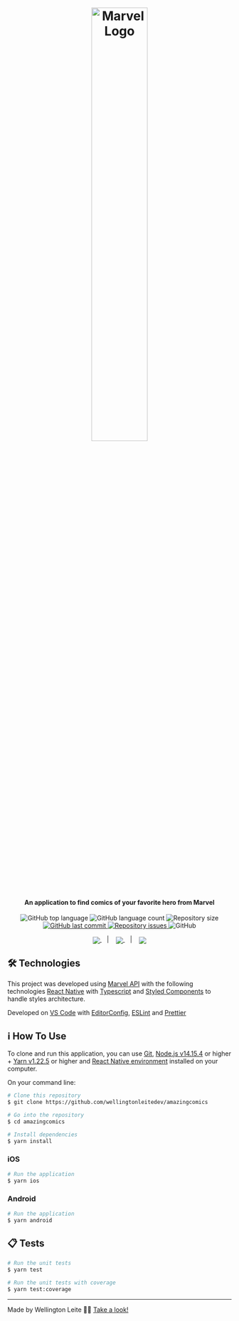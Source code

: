 <h1 align="center">
    <img width="50%" alt="Marvel Logo" src="https://user-images.githubusercontent.com/42186618/124396909-d2114980-dce2-11eb-845e-ae0a2e1abd3e.png" />
    <br><br>
</h1>

<h4 align="center">
  An application to find comics of your favorite hero from Marvel
</h4>
<p align="center">
  <img alt="GitHub top language" src="https://img.shields.io/github/languages/top/wellingtonleitedev/amazingcomics.svg">

  <img alt="GitHub language count" src="https://img.shields.io/github/languages/count/wellingtonleitedev/amazingcomics.svg">

  <img alt="Repository size" src="https://img.shields.io/github/repo-size/wellingtonleitedev/amazingcomics.svg">

  <a href="https://github.com/wellingtonleitedev/gofinances/commits/master">
    <img alt="GitHub last commit" src="https://img.shields.io/github/last-commit/wellingtonleitedev/amazingcomics.svg">
  </a>

  <a href="https://github.com/wellingtonleitedev/gofinances/issues">
    <img alt="Repository issues" src="https://img.shields.io/github/issues/wellingtonleitedev/amazingcomics.svg">
  </a>

  <img alt="GitHub" src="https://img.shields.io/github/license/wellingtonleitedev/amazingcomics.svg">
</p>

<p align="center">
  <a href="#hammer_and_wrench-technologies">
    <img align="center" src="https://img.shields.io/badge/Technologies-a5a5a5"/>
  </a>&nbsp;&nbsp;&nbsp;|&nbsp;&nbsp;&nbsp;
  <a href="#information_source-how-to-use">
    <img align="center" src="https://img.shields.io/badge/How_To_Use-a5a5a5"/>
  </a>&nbsp;&nbsp;&nbsp;|&nbsp;&nbsp;&nbsp;
  <a href="#clipboard-tests">
    <img align="center" src="https://img.shields.io/badge/Tests-a5a5a5"/>
  </a>
</p>

<!--<h1 align="center">
  <img align="center" width="100%" src="https://github.com/wellingtonleitedev/amazingcomics/blob/master/src/assets/dashboard.png" alt="Screens Demo"/>
</h1>-->

<!--<h3 align="center">Video Demo on Loom.</h3>
<p align="center">
  <a href="https://www.loom.com/share/59246947e438438cafdf10740a3feda9">
    <img width="15%" src="https://i.pinimg.com/originals/51/c5/2c/51c52cb5156376f013275fa1f5753b7c.png" />
  </a>
</p>-->

## :hammer_and_wrench: Technologies

This project was developed using [Marvel API](https://developer.marvel.com/) with the following technologies [React Native][native] with [Typescript][ts] and [Styled Components][styled-components] to handle styles architecture.

Developed on [VS Code][vc] with [EditorConfig][vceditconfig], [ESLint][vceslint] and [Prettier][vcprettier]

## :information_source: How To Use

To clone and run this application, you can use [Git](https://git-scm.com), [Node.js v14.15.4][nodejs] or higher + [Yarn v1.22.5][yarn] or higher and [React Native environment](https://react-native.rocketseat.dev/) installed on your computer.

On your command line:

```bash
# Clone this repository
$ git clone https://github.com/wellingtonleitedev/amazingcomics

# Go into the repository
$ cd amazingcomics

# Install dependencies
$ yarn install
```
### iOS

```bash
# Run the application
$ yarn ios
```
### Android

```bash
# Run the application
$ yarn android
```

## :clipboard: Tests

```bash
# Run the unit tests
$ yarn test

# Run the unit tests with coverage
$ yarn test:coverage
```

---

Made by Wellington Leite 👨‍💻 [Take a look!](https://www.linkedin.com/in/wellington-leite/)

[nodejs]: https://nodejs.org/
[native]: https://reactnative.dev/
[ts]: https://www.typescriptlang.org/
[styled-components]: https://styled-components.com/
[yarn]: https://yarnpkg.com/
[vc]: https://code.visualstudio.com/
[vceditconfig]: https://marketplace.visualstudio.com/items?itemName=EditorConfig.EditorConfig
[vceslint]: https://marketplace.visualstudio.com/items?itemName=dbaeumer.vscode-eslint
[vcprettier]: https://marketplace.visualstudio.com/items?itemName=esbenp.prettier-vscode
